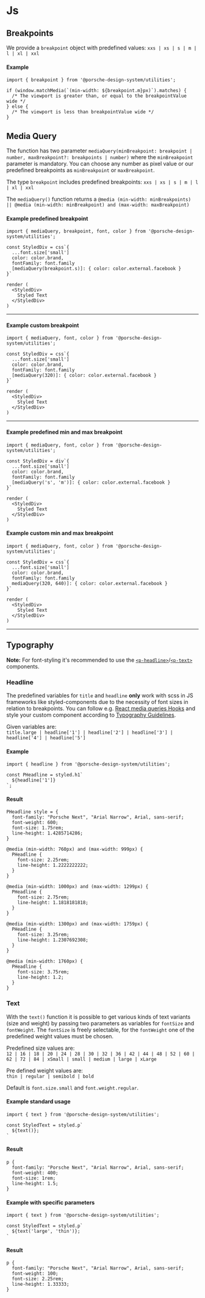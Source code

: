 # Js

## Breakpoints

We provide a `breakpoint` object with predefined values: `xxs | xs | s | m | l | xl | xxl` 

#### Example

```
import { breakpoint } from '@porsche-design-system/utilities';

if (window.matchMedia(`(min-width: ${breakpoint.m}px)`).matches) {
  /* The viewport is greater than, or equal to the breakpointValue wide */
} else {
  /* The viewport is less than breakpointValue wide */
}
```

## Media Query

The function has two parameter `mediaQuery(minBreakpoint: breakpoint | number, maxBreakpoint?: breakpoints | number)` where the `minBreakpoint` parameter is mandatory.
You can choose any number as pixel value or our predefined breakpoints as `minBreakpoint` or `maxBreakpoint`.

The type `breakpoint` includes predefined breakpoints: `xxs | xs | s | m | l | xl | xxl`

The `mediaQuery()` function returns a `@media (min-width: minBreakpoints) || @media (min-width: minBreakpoint) and (max-width: maxBreakpoint)`

#### Example predefined breakpoint

```
import { mediaQuery, breakpoint, font, color } from '@porsche-design-system/utilities';

const StyledDiv = css`{
  ...font.size['small']
  color: color.brand,
  fontFamily: font.family
  [mediaQuery(breakpoint.s)]: { color: color.external.facebook }
}`

render (
  <StyledDiv>
    Styled Text
  </StyledDiv>
)
```

---

#### Example custom breakpoint

```
import { mediaQuery, font, color } from '@porsche-design-system/utilities';

const StyledDiv = css`{
  ...font.size['small']
  color: color.brand,
  fontFamily: font.family
  [mediaQuery(320)]: { color: color.external.facebook }
}`

render (
  <StyledDiv>
    Styled Text
  </StyledDiv>
)
```

---

#### Example predefined min and max breakpoint

```
import { mediaQuery, font, color } from '@porsche-design-system/utilities';

const StyledDiv = div`{
  ...font.size['small']
  color: color.brand,
  fontFamily: font.family
  [mediaQuery('s', 'm')]: { color: color.external.facebook }
}`

render (
  <StyledDiv>
    Styled Text
  </StyledDiv>
)
```

#### Example custom min and max breakpoint

```
import { mediaQuery, font, color } from '@porsche-design-system/utilities';

const StyledDiv = css`{
  ...font.size['small']
  color: color.brand,
  fontFamily: font.family
  mediaQuery(320, 640)]: { color: color.external.facebook }
}`

render (
  <StyledDiv>
    Styled Text
  </StyledDiv>
)
```

---

## Typography

**Note:** For font-styling it's recommended to use the [`<p-headline>`](#/components/typography#headline)/[`<p-text>`](#/components/typography#text) components.

### Headline

The predefined variables for `title` and `headline` **only** work with scss in JS frameworks like styled-components due to the necessity of font sizes in relation to breakpoints.
You can follow e.g. [React media queries Hooks](https://medium.com/@ttennant/react-inline-styles-and-media-queries-using-a-custom-react-hook-e76fa9ec89f6) and style your custom component according to [Typography Guidelines](#/components/typography).

Given variables are:  
`title.large | headline['1'] | headline['2'] | headline['3'] | headline['4'] | headline['5']`

#### Example

```
import { headline } from '@porsche-design-system/utilities';

const PHeadline = styled.h1`
  ${headline['1']}
`;
```

#### Result

```
PHeadline style = {
  font-family: "Porsche Next", "Arial Narrow", Arial, sans-serif;
  font-weight: 600;
  font-size: 1.75rem;
  line-height: 1.4285714286;
}

@media (min-width: 760px) and (max-width: 999px) {
  PHeadline {
    font-size: 2.25rem;
    line-height: 1.2222222222;
  }
}

@media (min-width: 1000px) and (max-width: 1299px) {
  PHeadline {
    font-size: 2.75rem;
    line-height: 1.1818181818;
  }
}

@media (min-width: 1300px) and (max-width: 1759px) {
  PHeadline {
    font-size: 3.25rem;
    line-height: 1.2307692308;
  }
}

@media (min-width: 1760px) {
  PHeadline {
    font-size: 3.75rem;
    line-height: 1.2;
  }
}
```

### Text

With the `text()` function it is possible to get various kinds of text variants (size and weight) by passing two parameters as variables for `fontSize` and `fontWeight`.
The `fontSize` is freely selectable, for the `fontWeight` one of the predefined weight values must be chosen.

Predefined size values are:  
 `12 | 16 | 18 | 20 | 24 | 28 | 30 | 32 | 36 | 42 | 44 | 48 | 52 | 60 | 62 | 72 | 84 | xSmall | small | medium | large | xLarge`  

Pre defined weight values are:  
 `thin | regular | semibold | bold`

Default is `font.size.small` and `font.weight.regular`.

#### Example standard usage

```
import { text } from '@porsche-design-system/utilities';

const StyledText = styled.p`
  ${text()};
`
```

#### Result
```
p {
  font-family: "Porsche Next", "Arial Narrow", Arial, sans-serif;
  font-weight: 400;
  font-size: 1rem;
  line-height: 1.5;
}
```

#### Example with specific parameters

```
import { text } from '@porsche-design-system/utilities';

const StyledText = styled.p`
  ${text('large', 'thin')};
`
```

#### Result

```
p {
  font-family: "Porsche Next", "Arial Narrow", Arial, sans-serif;
  font-weight: 100;
  font-size: 2.25rem;
  line-height: 1.33333;
}
```
